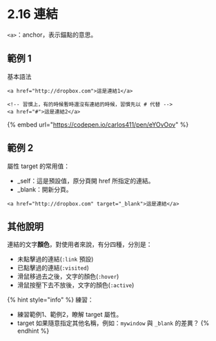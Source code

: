 # 2.16 連結

`<a>`：anchor，表示錨點的意思。

## 範例 1

基本語法

```markup
<a href="http://dropbox.com">這是連結1</a>

<!-- 習慣上，有的時候暫時還沒有連結的時候，習慣先以 # 代替 -->
<a href="#">這是連結2</a>
```

{% embed url="https://codepen.io/carlos411/pen/eYOvOov" %}

## 範例 2

屬性 target 的常用值：

* \_self：這是預設值，原分頁開 href 所指定的連結。
* \_blank：開新分頁。

```markup
<a href="http://dropbox.com" target="_blank">這是連結</a>
```

## 其他說明

連結的文字**顏色**，對使用者來說，有分四種，分別是：

* 未點擊過的連結(`:link` 預設)
* 已點擊過的連結(`:visited`)
* 滑鼠移過去之後，文字的顏色(`:hover`)
* 滑鼠按壓下去不放後，文字的顏色(`:active`)

{% hint style="info" %}
練習：

* 練習範例1、範例2，瞭解 target 屬性。
* target 如果隨意指定其他名稱，例如：`mywindow` 與 `_blank` 的差異？
{% endhint %}
